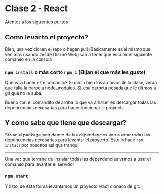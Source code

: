 # Clase 2 - React

Atentos a los siguientes puntos

## Como levanto el proyecto?

Bien, una vez clonen el repo o hagan pull (Basicamente es el mismo que venimos usando desde Diseño Web) van a tener que escribir el siguiente comando en la consola

### `npm install` o más corto `npm i` (Elijan el que más les guste)

Que va a hacer este comando?
Si miran bien los archivos de la clase, verán que falta la carpeta node_modules. Si, esa carpeta pesada que le dijimos a git que no la suba.

Bueno con el comandito de arriba lo que va a hacer es descargar todas las dependencias necesarias para hacer funcionar el proyecto.

## Y como sabe que tiene que descargar?

Si van al package.json dentro de las dependencies van a estar todas las dependencias necesarias para levantar el proyecto. Esto lo hace `npm install` por nosotros asi que tranqui

---

Una vez que termine de instalar todas las dependencias vamos a usar el comando para levantar el servidor

### `npm start`

Y listo, de esta forma levantamos un proyecto react clonado de git.
